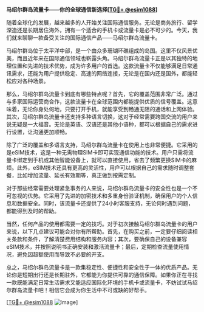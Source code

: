 **马绍尔群岛流量卡——你的全球通信新选择[[TG💪+ @esim1088](https://t.me/s/esim1088)]**

随着全球化的发展，越来越多的人开始关注国际通信服务。无论是商务旅行、留学深造还是长期居住海外，拥有一个适合的手机卡或流量卡是必不可少的。今天，我们就来聊聊一款备受关注的国际通信产品——马绍尔群岛流量卡。

马绍尔群岛位于太平洋中部，是一个由众多珊瑚环礁组成的岛国。这里不仅风景优美，而且近年来在国际通信领域也崭露头角。马绍尔群岛流量卡正是以其独特的地理位置和先进的技术优势，成为许多用户的首选。这款流量卡不仅能够满足日常通讯需求，还能为用户提供稳定、高速的网络连接，无论是在国内还是国外，都能轻松应对各种场景。

那么，马绍尔群岛流量卡到底有哪些特点呢？首先，它的覆盖范围非常广泛。通过与多家国际运营商合作，这款流量卡在全球范围内都能提供优质的信号覆盖。这意味着，无论你身处何地，只要打开手机，就能享受到畅通无阻的通话和上网体验。其次，马绍尔群岛流量卡还支持多种语言切换，这对于经常需要跨国交流的用户来说无疑是一大福音。无论是英语、汉语还是其他小语种，都可以根据自己的需求进行设置，让沟通更加顺畅。

除了广泛的覆盖和多语言支持，马绍尔群岛流量卡在使用上也非常便捷。它采用的是eSIM技术，这是一种无需物理SIM卡即可实现通信功能的技术。用户只需将流量卡绑定到手机或其他智能设备上，就可以直接使用，省去了频繁更换SIM卡的麻烦。此外，eSIM技术还具有更高的灵活性，用户可以根据自己的需求随时调整套餐，比如增加流量、延长有效期等，真正做到按需定制。

对于那些经常需要处理紧急事务的人来说，马绍尔群岛流量卡的安全性也是一个不可忽视的优势。它采用了先进的加密技术和多重身份验证机制，确保用户的个人信息和数据安全。同时，该流量卡还提供了24小时客服支持，无论何时遇到问题，都能得到及时的帮助。

当然，任何产品的使用都需要一定的技巧。对于初次接触马绍尔群岛流量卡的用户来说，以下几点建议可能会对你有所帮助。首先，在购买之前，一定要仔细阅读相关条款和条件，了解清楚费用结构和服务内容；其次，要确保自己的设备兼容eSIM技术，并按照说明书正确安装和激活流量卡；最后，定期检查流量使用情况，避免因超额使用而导致不必要的开支。

总之，马绍尔群岛流量卡是一款集稳定性、便捷性和安全性于一体的优质产品。无论你是短期出行还是长期驻外，它都能为你提供可靠的通信保障。如果你正在寻找一款既能满足日常生活需求又能适应国际化环境的手机卡或流量卡，不妨试试马绍尔群岛流量卡吧！相信它会成为你生活中不可或缺的好帮手。

[[TG💪+ @esim1088](https://t.me/s/esim1088) ![Image](https://i.postimg.cc/4NQfJmqS/Snipaste-2025-05-13-00-14-12.png)]